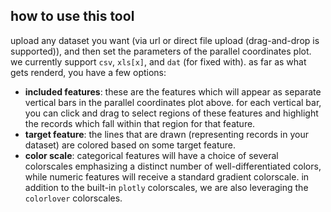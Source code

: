 ## how to use this tool

upload any dataset you want (via url or direct file upload (drag-and-drop is supported)), and then set the parameters of the parallel coordinates plot. we currently support `csv`, `xls[x]`, and `dat` (for fixed with). as far as what gets renderd, you have a few options:

+ **included features**: these are the features which will appear as separate vertical bars in the parallel coordinates plot above. for each vertical bar, you can click and drag to select regions of these features and highlight the records which fall within that region for that feature.
+ **target feature**: the lines that are drawn (representing records in your dataset) are colored based on some target feature.
+ **color scale**: categorical features will have a choice of several colorscales emphasizing a distinct number of well-differentiated colors, while numeric features will receive a standard gradient colorscale. in addition to the built-in `plotly` colorscales, we are also leveraging the `colorlover` colorscales.
